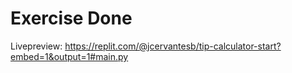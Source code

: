 # Exercise Done

Livepreview: https://replit.com/@jcervantesb/tip-calculator-start?embed=1&output=1#main.py
